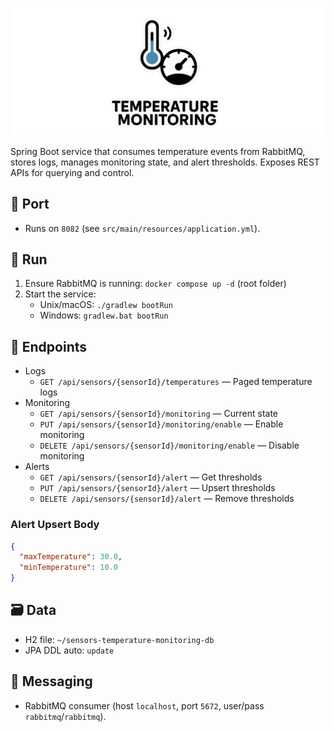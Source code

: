 ![Temperature Monitoring](docs/assets/temperature-monitoring.png)

Spring Boot service that consumes temperature events from RabbitMQ, stores logs, manages monitoring state, and alert thresholds. Exposes REST APIs for querying and control.

## 🚪 Port
- Runs on `8082` (see `src/main/resources/application.yml`).

## 🚀 Run
1) Ensure RabbitMQ is running: `docker compose up -d` (root folder)
2) Start the service:
   - Unix/macOS: `./gradlew bootRun`
   - Windows: `gradlew.bat bootRun`

## 📡 Endpoints
- Logs
  - `GET /api/sensors/{sensorId}/temperatures` — Paged temperature logs
- Monitoring
  - `GET /api/sensors/{sensorId}/monitoring` — Current state
  - `PUT /api/sensors/{sensorId}/monitoring/enable` — Enable monitoring
  - `DELETE /api/sensors/{sensorId}/monitoring/enable` — Disable monitoring
- Alerts
  - `GET /api/sensors/{sensorId}/alert` — Get thresholds
  - `PUT /api/sensors/{sensorId}/alert` — Upsert thresholds
  - `DELETE /api/sensors/{sensorId}/alert` — Remove thresholds

### Alert Upsert Body
```json
{
  "maxTemperature": 30.0,
  "minTemperature": 10.0
}
```

## 🗃️ Data
- H2 file: `~/sensors-temperature-monitoring-db`
- JPA DDL auto: `update`

## 🐇 Messaging
- RabbitMQ consumer (host `localhost`, port `5672`, user/pass `rabbitmq`/`rabbitmq`).

